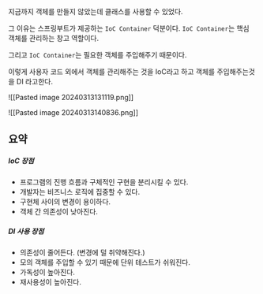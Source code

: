 
지금까지 객체를 만들지 않았는데 클래스를 사용할 수 있었다.

그 이유는 스프링부트가 제공하는 `IoC Container` 덕분이다.
`IoC Container`는 핵심 객체를 관리하는 창고 역할이다.

그리고 `IoC Container`는 필요한 객체를 주입해주기 때문이다.

이렇게 사용자 코드 외에서 객체를 관리해주는 것을 IoC라고 하고
객체를 주입해주는것을 DI 라고한다.

![[Pasted image 20240313131119.png]]

![[Pasted image 20240313140836.png]]

## 요약

##### IoC 장점
- 프로그램의 진행 흐름과 구체적인 구현을 분리시킬 수 있다.
- 개발자는 비즈니스 로직에 집중할 수 있다.
- 구현체 사이의 변경이 용이하다.
- 객체 간 의존성이 낮아진다.

##### DI 사용 장점
- 의존성이 줄어든다. (변경에 덜 취약해진다.)
- 모의 객체를 주입할 수 있기 때문에 단위 테스트가 쉬워진다.
- 가독성이 높아진다.
- 재사용성이 높아진다.

